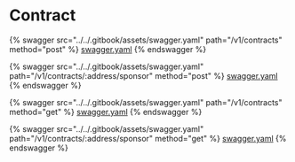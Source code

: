 # Contract

{% swagger src="../../.gitbook/assets/swagger.yaml" path="/v1/contracts" method="post" %}
[swagger.yaml](../../.gitbook/assets/swagger.yaml)
{% endswagger %}

{% swagger src="../../.gitbook/assets/swagger.yaml" path="/v1/contracts/:address/sponsor" method="post" %}
[swagger.yaml](../../.gitbook/assets/swagger.yaml)
{% endswagger %}

{% swagger src="../../.gitbook/assets/swagger.yaml" path="/v1/contracts" method="get" %}
[swagger.yaml](../../.gitbook/assets/swagger.yaml)
{% endswagger %}

{% swagger src="../../.gitbook/assets/swagger.yaml" path="/v1/contracts/:address/sponsor" method="get" %}
[swagger.yaml](../../.gitbook/assets/swagger.yaml)
{% endswagger %}
